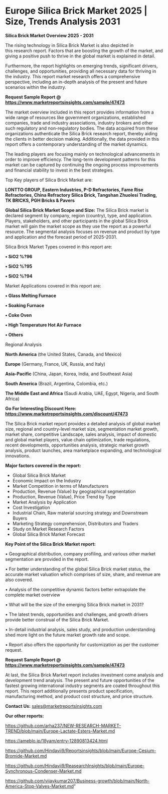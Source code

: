 # Europe Silica Brick Market 2025 | Size, Trends Analysis 2031

<Strong> Silica Brick Market Overview 2025 - 2031</strong>

The rising technology in Silica Brick Market is also depicted in this research report. Factors that are boosting the growth of the market, and giving a positive push to thrive in the global market is explained in detail.

Furthermore, the report highlights on emerging trends, significant drivers, challenges, and opportunities, providing all necessary data for thriving in the industry. This report market research offers a comprehensive perspective, including an in-depth analysis of the present and future scenarios within the industry.

<strong>Request Sample Report @ <a href=https://www.marketreportsinsights.com/sample/47473>https://www.marketreportsinsights.com/sample/47473</a></strong>

The market overview included in this report provides information from a wide range of resources like government organizations, established companies, trade and industry associations, industry brokers and other such regulatory and non-regulatory bodies. The data acquired from these organizations authenticate the Silica Brick research report, thereby aiding the clients in better decision making. Additionally, the data provided in this report offers a contemporary understanding of the market dynamics.

The leading players are focusing mainly on technological advancements in order to improve efficiency. The long-term development patterns for this market can be captured by continuing the ongoing process improvements and financial stability to invest in the best strategies.

Top Key players of Silica Brick Market are:

<strong>LONTTO GROUP, Eastern Industries, P-D Refractories, Fame Rise Refractories, China Refractory Silica Brick, Tangshan Zhuolesi Trading, TK BRICKS, PGH Bricks & Pavers</strong>

<strong><b>Global Silica Brick Market Scope and Size:</b></strong>
The Silica Brick market is declared segment by company, region (country), type, and application. Players, stakeholders, and other participants in the global Silica Brick market will gain the market scope as they use the report as a powerful resource. The segmental analysis focuses on revenue and product by type and application and the forecast period of 2025-2031.

Silica Brick Market Types covered in this report are:

<strong>•  SiO2 %?96

•  SiO2 %?95

•  SiO2 %?94</strong>

Market Applications covered in this report are:

<strong>•  Glass Melting Furnace

•  Soaking Furnace

•  Coke Oven

•  High Temperature Hot Air Furnace

•  Others</strong> 

Regional Analysis

<strong>North America</strong> (the United States, Canada, and Mexico)

<strong>Europe</strong> (Germany, France, UK, Russia, and Italy)

<strong>Asia-Pacific</strong> (China, Japan, Korea, India, and Southeast Asia)

<strong>South America</strong> (Brazil, Argentina, Colombia, etc.)

<strong>The Middle East and Africa</strong> (Saudi Arabia, UAE, Egypt, Nigeria, and South Africa)

<strong>Go For Interesting Discount Here: <a href=https://www.marketreportsinsights.com/discount/47473>https://www.marketreportsinsights.com/discount/47473</a></strong>

The Silica Brick market report provides a detailed analysis of global market size, regional and country-level market size, segmentation market growth, market share, competitive Landscape, sales analysis, impact of domestic and global market players, value chain optimization, trade regulations, recent developments, opportunities analysis, strategic market growth analysis, product launches, area marketplace expanding, and technological innovations.

<strong><b>Major factors covered in the report:</b></strong>
<ul>
  <li>Global Silica Brick Market </li>
  <li>Economic Impact on the Industry</li>
  <li>Market Competition in terms of Manufacturers</li>
  <li>Production, Revenue (Value) by geographical segmentation</li>
  <li>Production, Revenue (Value), Price Trend by Type</li>
  <li>Market Analysis by Application</li>
  <li>Cost Investigation</li>
  <li>Industrial Chain, Raw material sourcing strategy and Downstream Buyers</li>
  <li>Marketing Strategy comprehension, Distributors and Traders</li>
  <li>Study on Market Research Factors</li>
  <li>Global Silica Brick Market Forecast</li>
</ul>

<strong><b>Key Point of the Silica Brick Market report:</b></strong>

• Geographical distribution, company profiling, and various other market segmentation are provided in the report.

• For better understanding of the global Silica Brick market status, the accurate market valuation which comprises of size, share, and revenue are also covered.

• Analysis of the competitive dynamic factors better extrapolate the complete market overview

• What will be the size of the emerging Silica Brick market in 2031?

• The latest trends, opportunities and challenges, and growth drivers provide better construal of the Silica Brick Market.

• In-detail industrial analysis, sales study, and production understanding shed more light on the future market growth rate and scope.

• Report also offers the opportunity for customization as per the customer request.

<strong>Request Sample Report @ <a href=https://www.marketreportsinsights.com/sample/47473>https://www.marketreportsinsights.com/sample/47473</a></strong>

At last, the Silica Brick Market report includes investment come analysis and development trend analysis. The present and future opportunities of the fastest growing international industry segments are coated throughout this report. This report additionally presents product specification, manufacturing method, and product cost structure, and price structure.

<strong>Contact Us:</strong>
sales@marketreportsinsights.com

<strong>Our other reports:</strong>

<a href=https://github.com/arha237/NEW-RESEARCH-MARKET-TREND/blob/main/Europe-Lactate-Esters-Market.md>https://github.com/arha237/NEW-RESEARCH-MARKET-TREND/blob/main/Europe-Lactate-Esters-Market.md</a>

<a href=https://ameblo.jp/18yam/entry-12890813424.html>https://ameblo.jp/18yam/entry-12890813424.html</a>

<a href=https://github.com/Hindavii9/Reportsinsights/blob/main/Europe-Cesium-Bromide-Market.md>https://github.com/Hindavii9/Reportsinsights/blob/main/Europe-Cesium-Bromide-Market.md</a>

<a href=https://github.com/Hindavii9/ReasearchInsights/blob/main/Europe-Synchronous-Condenser-Market.md>https://github.com/Hindavii9/ReasearchInsights/blob/main/Europe-Synchronous-Condenser-Market.md</a>

<a href=https://github.com/vijaykumar207/Business-growth/blob/main/North-America-Stop-Valves-Market.md>https://github.com/vijaykumar207/Business-growth/blob/main/North-America-Stop-Valves-Market.md</a>"
